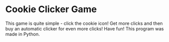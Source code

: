 # Cookie Clicker Game
This game is quite simple - click the cookie icon! Get more clicks and then buy an automatic clicker for even more clicks! Have fun! This program was made in Python.
